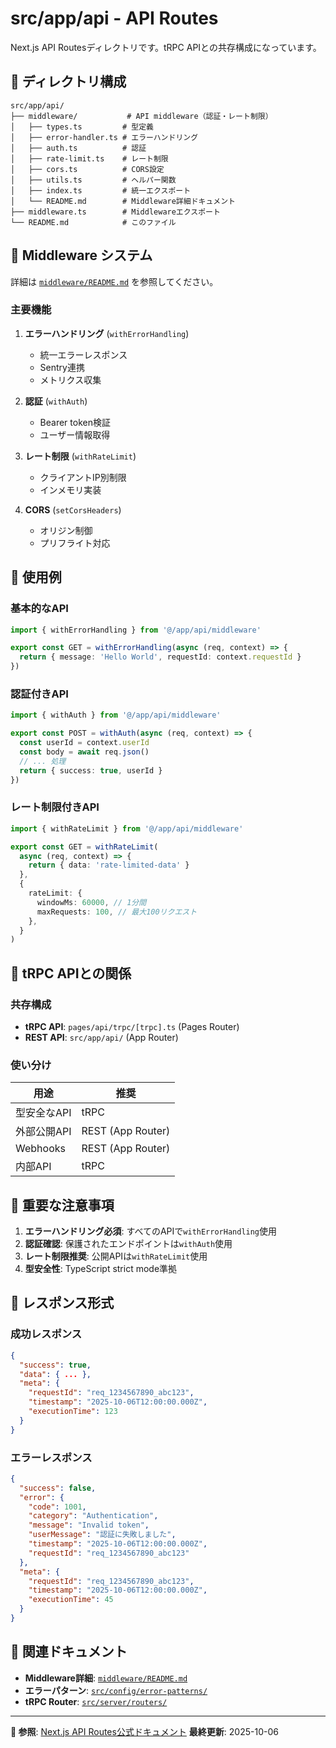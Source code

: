 # src/app/api - API Routes

Next.js API Routesディレクトリです。tRPC APIとの共存構成になっています。

## 📁 ディレクトリ構成

```
src/app/api/
├── middleware/           # API middleware（認証・レート制限）
│   ├── types.ts         # 型定義
│   ├── error-handler.ts # エラーハンドリング
│   ├── auth.ts          # 認証
│   ├── rate-limit.ts    # レート制限
│   ├── cors.ts          # CORS設定
│   ├── utils.ts         # ヘルパー関数
│   ├── index.ts         # 統一エクスポート
│   └── README.md        # Middleware詳細ドキュメント
├── middleware.ts        # Middlewareエクスポート
└── README.md            # このファイル
```

## 🎯 Middleware システム

詳細は [`middleware/README.md`](middleware/README.md) を参照してください。

### 主要機能

1. **エラーハンドリング** (`withErrorHandling`)
   - 統一エラーレスポンス
   - Sentry連携
   - メトリクス収集

2. **認証** (`withAuth`)
   - Bearer token検証
   - ユーザー情報取得

3. **レート制限** (`withRateLimit`)
   - クライアントIP別制限
   - インメモリ実装

4. **CORS** (`setCorsHeaders`)
   - オリジン制御
   - プリフライト対応

## 📖 使用例

### 基本的なAPI

```typescript
import { withErrorHandling } from '@/app/api/middleware'

export const GET = withErrorHandling(async (req, context) => {
  return { message: 'Hello World', requestId: context.requestId }
})
```

### 認証付きAPI

```typescript
import { withAuth } from '@/app/api/middleware'

export const POST = withAuth(async (req, context) => {
  const userId = context.userId
  const body = await req.json()
  // ... 処理
  return { success: true, userId }
})
```

### レート制限付きAPI

```typescript
import { withRateLimit } from '@/app/api/middleware'

export const GET = withRateLimit(
  async (req, context) => {
    return { data: 'rate-limited-data' }
  },
  {
    rateLimit: {
      windowMs: 60000, // 1分間
      maxRequests: 100, // 最大100リクエスト
    },
  }
)
```

## 🔄 tRPC APIとの関係

### 共存構成

- **tRPC API**: `pages/api/trpc/[trpc].ts` (Pages Router)
- **REST API**: `src/app/api/` (App Router)

### 使い分け

| 用途        | 推奨              |
| ----------- | ----------------- |
| 型安全なAPI | tRPC              |
| 外部公開API | REST (App Router) |
| Webhooks    | REST (App Router) |
| 内部API     | tRPC              |

## 🚨 重要な注意事項

1. **エラーハンドリング必須**: すべてのAPIで`withErrorHandling`使用
2. **認証確認**: 保護されたエンドポイントは`withAuth`使用
3. **レート制限推奨**: 公開APIは`withRateLimit`使用
4. **型安全性**: TypeScript strict mode準拠

## 📝 レスポンス形式

### 成功レスポンス

```json
{
  "success": true,
  "data": { ... },
  "meta": {
    "requestId": "req_1234567890_abc123",
    "timestamp": "2025-10-06T12:00:00.000Z",
    "executionTime": 123
  }
}
```

### エラーレスポンス

```json
{
  "success": false,
  "error": {
    "code": 1001,
    "category": "Authentication",
    "message": "Invalid token",
    "userMessage": "認証に失敗しました",
    "timestamp": "2025-10-06T12:00:00.000Z",
    "requestId": "req_1234567890_abc123"
  },
  "meta": {
    "requestId": "req_1234567890_abc123",
    "timestamp": "2025-10-06T12:00:00.000Z",
    "executionTime": 45
  }
}
```

## 🔗 関連ドキュメント

- **Middleware詳細**: [`middleware/README.md`](middleware/README.md)
- **エラーパターン**: [`src/config/error-patterns/`](../../config/error-patterns/)
- **tRPC Router**: [`src/server/routers/`](../../server/routers/)

---

**📖 参照**: [Next.js API Routes公式ドキュメント](https://nextjs.org/docs/app/building-your-application/routing/route-handlers)
**最終更新**: 2025-10-06
